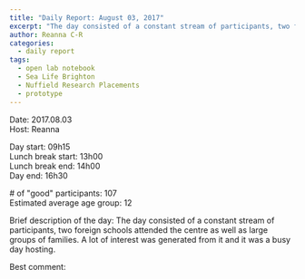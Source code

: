 ```yaml
---
title: "Daily Report: August 03, 2017"
excerpt: "The day consisted of a constant stream of participants, two foreign schools attended the centre as well as large groups of families. "
author: Reanna C-R
categories:
  - daily report
tags:
  - open lab notebook
  - Sea Life Brighton
  - Nuffield Research Placements
  - prototype
---
```


Date: 2017.08.03  
Host: Reanna 

Day start: 09h15    
Lunch break start: 13h00  
Lunch break end: 14h00  
Day end: 16h30  

\# of "good" participants: 107  
Estimated average age group: 12

Brief description of the day: The day consisted of a constant stream of participants, two foreign schools attended the centre as well as large groups of families. A lot of interest was generated from it and it was a busy day hosting.

Best comment:
